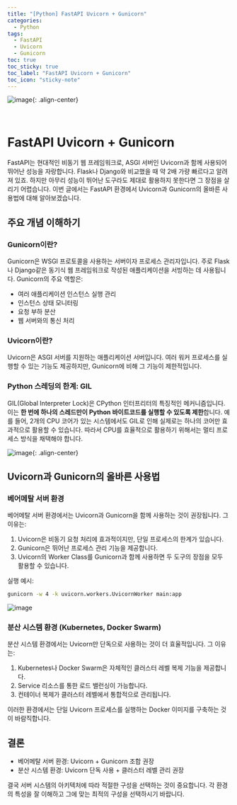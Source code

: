 ```yaml
---
title: "[Python] FastAPI Uvicorn + Gunicorn"
categories:
  - Python
tags:
  - FastAPI
  - Uvicorn
  - Gunicorn
toc: true
toc_sticky: true
toc_label: "FastAPI Uvicorn + Gunicorn"
toc_icon: "sticky-note"
---
```


![image](https://github.com/user-attachments/assets/e9afa324-7757-4cb8-ba54-01c59bfa8eb3){: .align-center}

<br>

# FastAPI Uvicorn + Gunicorn

FastAPI는 현대적인 비동기 웹 프레임워크로, ASGI 서버인 Uvicorn과 함께 사용되어 뛰어난 성능을 자랑합니다. Flask나 Django와 비교했을 때 약 2배 가량 빠르다고 알려져 있죠. 하지만 아무리 성능이 뛰어난 도구라도 제대로 활용하지 못한다면 그 장점을 살리기 어렵습니다. 이번 글에서는 FastAPI 환경에서 Uvicorn과 Gunicorn의 올바른 사용법에 대해 알아보겠습니다.

## 주요 개념 이해하기

### Gunicorn이란?
Gunicorn은 WSGI 프로토콜을 사용하는 서버이자 프로세스 관리자입니다. 주로 Flask나 Django같은 동기식 웹 프레임워크로 작성된 애플리케이션을 서빙하는 데 사용됩니다. Gunicorn의 주요 역할은:
- 여러 애플리케이션 인스턴스 실행 관리
- 인스턴스 상태 모니터링
- 요청 부하 분산
- 웹 서버와의 통신 처리

### Uvicorn이란?
Uvicorn은 ASGI 서버를 지원하는 애플리케이션 서버입니다. 여러 워커 프로세스를 실행할 수 있는 기능도 제공하지만, Gunicorn에 비해 그 기능이 제한적입니다.

### Python 스레딩의 한계: GIL
GIL(Global Interpreter Lock)은 CPython 인터프리터의 특징적인 메커니즘입니다. 이는 **한 번에 하나의 스레드만이 Python 바이트코드를 실행할 수 있도록 제한**합니다. 예를 들어, 2개의 CPU 코어가 있는 시스템에서도 GIL로 인해 실제로는 하나의 코어만 효과적으로 활용할 수 있습니다. 따라서 CPU를 효율적으로 활용하기 위해서는 멀티 프로세스 방식을 채택해야 합니다.

![image](https://github.com/user-attachments/assets/5b175975-76af-44c5-8104-4fa9d684af01){: .align-center}

## Uvicorn과 Gunicorn의 올바른 사용법

### 베어메탈 서버 환경
베어메탈 서버 환경에서는 Uvicorn과 Gunicorn을 함께 사용하는 것이 권장됩니다. 그 이유는:

1. Uvicorn은 비동기 요청 처리에 효과적이지만, 단일 프로세스의 한계가 있습니다.
2. Gunicorn은 뛰어난 프로세스 관리 기능을 제공합니다.
3. Uvicorn의 Worker Class를 Gunicorn과 함께 사용하면 두 도구의 장점을 모두 활용할 수 있습니다.

실행 예시:
```bash
gunicorn -w 4 -k uvicorn.workers.UvicornWorker main:app
```

![image](https://github.com/user-attachments/assets/014d38a7-5dd2-4918-95b8-89648385cce1)

### 분산 시스템 환경 (Kubernetes, Docker Swarm)
분산 시스템 환경에서는 Uvicorn만 단독으로 사용하는 것이 더 효율적입니다. 그 이유는:

1. Kubernetes나 Docker Swarm은 자체적인 클러스터 레벨 복제 기능을 제공합니다.
2. Service 리소스를 통한 로드 밸런싱이 가능합니다.
3. 컨테이너 복제가 클러스터 레벨에서 통합적으로 관리됩니다.

이러한 환경에서는 단일 Uvicorn 프로세스를 실행하는 Docker 이미지를 구축하는 것이 바람직합니다.

## 결론
- 베어메탈 서버 환경: Uvicorn + Gunicorn 조합 권장
- 분산 시스템 환경: Uvicorn 단독 사용 + 클러스터 레벨 관리 권장

결국 서버 시스템의 아키텍처에 따라 적절한 구성을 선택하는 것이 중요합니다. 각 환경의 특성을 잘 이해하고 그에 맞는 최적의 구성을 선택하시기 바랍니다.

